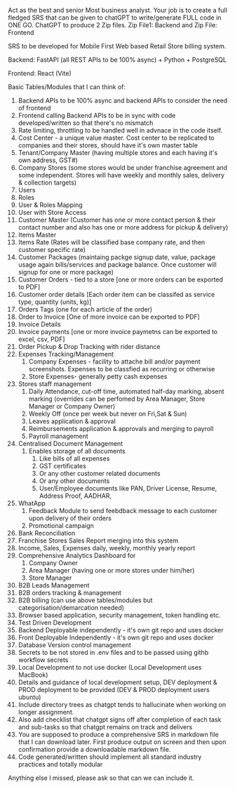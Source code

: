 Act as the best and senior Most business analyst. Your job is to create a full fledged SRS that can be given to chatGPT to write/generate FULL code in ONE GO. ChatGPT to produce 2 Zip files. Zip File1: Backend and Zip File: Frontend

SRS to be developed for Mobile First Web based Retail Store billing system.

Backend: FastAPI (all REST APIs to be 100% async) + Python + PostgreSQL

Frontend: React (Vite)

Basic Tables/Modules that I can think of:

1. Backend APIs to be 100% async and backend APIs to consider the need of frontend
2. Frontend calling Backend APIs to be in sync with code developed/written so that there's no mismatch
3. Rate limiting, throttling to be handled well in advnace in the code itself.
4. Cost Center -  a unique value master. Cost center to be replicated to companies and their stores, should have it's own master table
5. Tenant/Company Master (having multiple stores and each having it's own address, GST#)
6. Company Stores (some stores would be under franchise agreement and some independent. Stores will have weekly and monthly sales, delivery & collection targets)
7. Users
8. Roles
9. User & Roles Mapping
10. User with Store Access
11. Customer Master (Customer has one or more contact person & their contact number and also has one or more address for pickup & delivery)
12. Items Master
13. Items Rate (Rates will be classified base company rate, and then customer specific rate)
14. Customer Packages (maintaing packge signup date, value, package usage again bills/services and package balance. Once customer will signup for one or more package)
15. Customer Orders - tied to a store [one or more orders can be exported to PDF]
16. Customer order details [Each order item can be classifed as service type, quantity (units, kg)]
17. Orders Tags (one for each article of the order)
18. Order to Invoice [One of more invoice can be exported to PDF]
19. Invoice Details
20. Invoice payments [one or more invoice paymetns can be exported to excel, csv, PDF]
21. Order Pickup & Drop Tracking with rider distance
22. Expenses Tracking/Management
    1. Company Expenses - facility to attache bill and/or payment screenshots. Expenses to be classfied as recurring or otherwise
    2. Store Expenses- generally petty cash expenses
23. Stores staff management
    1. Daily Attendance, cut-off time, automated half-day marking, absent marking (overrides can be perfomed by Area Manager, Store Manager or Company Owner)
    2. Weekly Off (once per week but never on Fri,Sat & Sun)
    3. Leaves application & approval
    4. Reimbursements application & approvals and merging to payroll
    5. Payroll management
24. Centralised Document Management
    1. Enables storage of all documents
       1. Like bills of all expenses
       2. GST certificates
       3. Or any other customer related documents
       4. Or any other documents
       5. User/Employee documents like PAN, Driver License, Resume, Address Proof, AADHAR,
25. WhatApp
    1. Feedback Module to send feebdback message to each customer upon delivery of their orders
    2. Promotional campaign
26. Bank Reconciliation
27. Franchise Stores Sales Report merging into this system
28. Income, Sales, Expenses daily, weekly, monthly yearly report
29. Comprehensive Analytics Dashboard for
    1. Company Owner
    2. Area Manager (having one or more stores under him/her)
    3. Store Manager
30. B2B Leads Management
31. B2B orders tracking & management
32. B2B billing (can use above tables/modules but categorisation/demarcation needed)
33. Browser based application, security management, token handling etc.
34. Test Driven Development
35. Backend Deployable independently - it's own git repo and uses docker
36. Front Deployable Independently - it's own git repo and uses docker
37. Database Version control management
38. Secrets to be not stored in .env files and to be passed using githb workflow secrets
39. Local Development to not use docker (Local Development uses MacBook)
40. Details and guidance of local development setup, DEV deployment & PROD deployment to be provided (DEV & PROD deployment users ubuntu)
41. Include directory trees as chatgpt tends to hallucinate when working on longer assignment.
42. Also add checklist that chatgpt signs off after completion of each task and sub-tasks so that chatgpt remains on track and delivers
43. You are supposed to produce a comprehensive SRS in markdown file that I can download later. First produce output on screen and then upon confirmation provide a downloadable markdown file.
44. Code generated/written should implement all standard industry practices and totally modular

Anything else I missed, please ask so that can we can include it.
